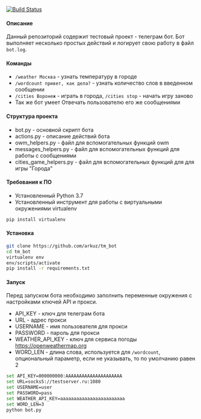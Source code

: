 [![Build Status](https://travis-ci.org/arkuz/tm_bot.svg?branch=master)](https://travis-ci.org/arkuz/tm_bot)
#### Описание
Данный репозиторий содержит тестовый проект - телеграм бот. Бот выполняет несколько простых действий и логирует свою работу в файл `bot.log`.

#### Команды
 - `/weather Москва` - узнать температуру в городе
 - `/wordcount привет, как дела?` - узнать количество слов в введенном сообщении
 - `/cities Воронеж` - играть в города, `/cities stop` - начать игру заново
 - Так же бот умеет Отвечать пользователю его же сообщениями

#### Структура проекта
 - bot.py - основной скрипт бота
 - actions.py - описание действий бота
 - owm_helpers.py - файл для вспомогательных функций owm
 - messages_helpers.py - файл для вспомогательных функций для работы с сообщениями
 - cities_game_helpers.py - файл для вспомогательных функций для для игры "Города" 
 
#### Требования к ПО
- Установленный Python 3.7
- Установленный инструмент для работы с виртуальными окружениями virtualenv
```bash
pip install virtualenv
```

#### Установка
```bash
git clone https://github.com/arkuz/tm_bot
cd tm_bot
virtualenv env
env/scripts/activate
pip install -r requirements.txt
```

#### Запуск

Перед запуском бота необходимо заполнить переменные окружения с настройками ключей API и прокси.
 - API_KEY - ключ для телеграм бота
 - URL - адрес прокси
 - USERNAME - имя пользователя для прокси
 - PASSWORD - пароль для прокси
 - WEATHER_API_KEY - ключ для сервиса погоды https://openweathermap.org
 - WORD_LEN - длина слова, используется для `/wordcount`, опциональный параметр, если не указывать, то по умолчанию равен 2
```bash
set API_KEY=000000000:AAAAAAAAAAAAAAAAAAAAA
set URL=socks5://testserver.ru:1080
set USERNAME=user
set PASSWORD=pass
set WEATHER_API_KEY=aaaaaaaaaaaaaaaaaaaaaaaa
set WORD_LEN=3
python bot.py
```
